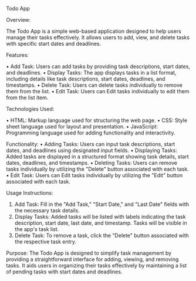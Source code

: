 Todo App

Overview:

The Todo App is a simple web-based application designed to help users manage their tasks effectively. It allows users to add, view, and delete tasks with specific start dates and deadlines.

Features:

•	Add Task: Users can add tasks by providing task descriptions, start dates, and deadlines.
•	Display Tasks: The app displays tasks in a list format, including details like task descriptions, start dates, deadlines, and timestamps.
•	Delete Task: Users can delete tasks individually to remove them from the list.
•	Edit Task: Users can Edit tasks individually to edit them from the list item.

Technologies Used:

•	HTML: Markup language used for structuring the web page.
•	CSS: Style sheet language used for layout and presentation.
•	JavaScript: Programming language used for adding functionality and interactivity.

Functionality:
•	Adding Tasks: Users can input task descriptions, start dates, and deadlines using designated input fields.
•	Displaying Tasks: Added tasks are displayed in a structured format showing task details, start dates, deadlines, and timestamps.
•	Deleting Tasks: Users can remove tasks individually by utilizing the "Delete" button associated with each task.
•	Edit Task: Users can Edit tasks individually by utilizing the "Edit" button associated with each task.

Usage Instructions:
1.	Add Task: Fill in the "Add Task," "Start Date," and "Last Date" fields with the necessary task details.
2.	Display Tasks: Added tasks will be listed with labels indicating the task description, start date, last date, and timestamp. Tasks will be visible in the app's task list.
3.	Delete Task: To remove a task, click the "Delete" button associated with the respective task entry.

Purpose:
The Todo App is designed to simplify task management by providing a straightforward interface for adding, viewing, and removing tasks. It aids users in organizing their tasks effectively by maintaining a list of pending tasks with start dates and deadlines.

